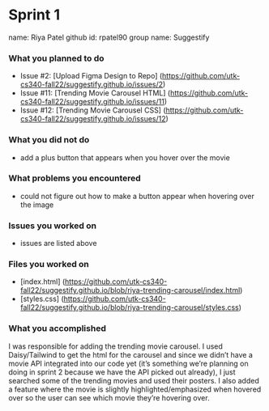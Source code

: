 # Sprint 1
name: Riya Patel
github id: rpatel90
group name: Suggestify

### What you planned to do
* Issue #2: [Upload Figma Design to Repo] (https://github.com/utk-cs340-fall22/suggestify.github.io/issues/2)
* Issue #11: [Trending Movie Carousel HTML] (https://github.com/utk-cs340-fall22/suggestify.github.io/issues/11)
* Issue #12: [Trending Movie Carousel CSS] (https://github.com/utk-cs340-fall22/suggestify.github.io/issues/12)

### What you did not do
* add a plus button that appears when you hover over the movie

### What problems you encountered
* could not figure out how to make a button appear when hovering over the image

### Issues you worked on
- issues are listed above

### Files you worked on
* [index.html] (https://github.com/utk-cs340-fall22/suggestify.github.io/blob/riya-trending-carousel/index.html)
* [styles.css] (https://github.com/utk-cs340-fall22/suggestify.github.io/blob/riya-trending-carousel/styles.css)

### What you accomplished
I was responsible for adding the trending movie carousel. I used Daisy/Tailwind to get the html for the carousel and since we didn’t have a movie API integrated into our code yet (it’s something we’re planning on doing in sprint 2 because we have the API picked out already), I just searched some of the trending movies and used their posters. I also added a feature where the movie is slightly highlighted/emphasized when hovered over so the user can see which movie they’re hovering over. 